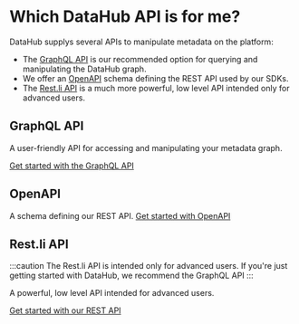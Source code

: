 # Which DataHub API is for me?

DataHub supplys several APIs to manipulate metadata on the platform:
- The [GraphQL API](docs/api/graphql/getting-started.md) is our recommended option for querying and manipulating the DataHub graph. 
- We offer an [OpenAPI](docs/api/openapi/openapi-usage-guide.md) schema defining the REST API used by our SDKs.
- The [Rest.li API](docs/api/restli/restli-overview.md) is a much more powerful, low level API intended only for advanced users. 

## GraphQL API

A user-friendly API for accessing and manipulating your metadata graph. 

<a
    className='button button--primary button--lg'
    href="graphql/getting-started">
    Get started with the GraphQL API
</a>

## OpenAPI

A schema defining our REST API.
<a
    className='button button--primary button--lg'
    href="openapi/openapi-usage-guide">
    Get started with OpenAPI
</a>

## Rest.li API
:::caution
The Rest.li API is intended only for advanced users. If you're just getting started with DataHub, we recommend the GraphQL API
:::

A powerful, low level API intended for advanced users. 

<a
    className='button button--primary button--lg'
    href="restli/restli-overview">
    Get started with our REST API
</a>